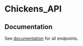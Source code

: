 # Chickens_API

## Documentation

See [documentation](localhost:8080/public/documentation.html) for all endpoints.
